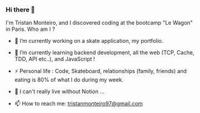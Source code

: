 ### Hi there 👋

I'm Tristan Monteiro, and I discovered coding at the bootcamp "Le Wagon" in Paris. 
Who am I ? 

- 🔭 I’m currently working on a skate application, my portfolio.
- 🌱 I’m currently learning backend development, all the web (TCP, Cache, TDD, API etc..), and JavaScript !

- ⚡ Personal life : Code, Skateboard, relationships (family, friends) and eating is 80% of what I do during my week. 
- 💬 I can't really live without Notion ...

- 📫 How to reach me: tristanmonteiro97@gmail.com
